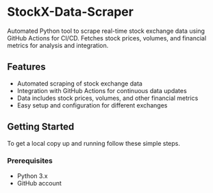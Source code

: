 # StockX-Data-Scraper
Automated Python tool to scrape real-time stock exchange data using GitHub Actions for CI/CD. Fetches stock prices, volumes, and financial metrics for analysis and integration.

## Features

- Automated scraping of stock exchange data
- Integration with GitHub Actions for continuous data updates
- Data includes stock prices, volumes, and other financial metrics
- Easy setup and configuration for different exchanges

## Getting Started

To get a local copy up and running follow these simple steps.

### Prerequisites

- Python 3.x
- GitHub account
